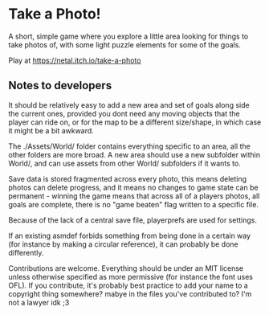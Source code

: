 # Take a Photo!

A short, simple game where you explore a little area looking for things to take photos of, with some light puzzle elements for some of the goals.

Play at https://netal.itch.io/take-a-photo

## Notes to developers

It should be relatively easy to add a new area and set of goals along side the current ones, provided you dont need any moving objects that the player can ride on, or for the map to be a different size/shape, in which case it might be a bit awkward.

The ./Assets/World/ folder contains everything specific to an area, all the other folders are more broad. A new area should use a new subfolder within World/, and can use assets from other World/ subfolders if it wants to.

Save data is stored fragmented across every photo, this means deleting photos can delete progress, and it means no changes to game state can be permanent - winning the game means that across all of a players photos, all goals are complete, there is no "game beaten" flag written to a specific file.

Because of the lack of a central save file, playerprefs are used for settings.

If an existing asmdef forbids something from being done in a certain way (for instance by making a circular reference), it can probably be done differently.

Contributions are welcome. Everything should be under an MIT license unless otherwise specified as more permissive (for instance the font uses OFL). If you contribute, it's probably best practice to add your name to a copyright thing somewhere? mabye in the files you've contributed to? I'm not a lawyer idk ;3